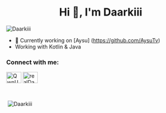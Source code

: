 <h1 align="center">Hi 👋, I'm Daarkiii</h1>

<p align="left"> <img src="https://komarev.com/ghpvc/?username=Daarkiii&label=Profile%20views&color=0e75b6&style=flat" alt="Daarkiii" /> </p>

- 🔭 Currently working on [Aysu] (https://github.com/AysuTv)
- Working with Kotlin & Java

<h3 align="left">Connect with me:</h3>
<p align="left">
<a href="https://discord.gg/3TMxPcVKzV" target="blank"><img align="center" src="https://raw.githubusercontent.com/rahuldkjain/github-profile-readme-generator/master/src/images/icons/Social/discord.svg" alt="QwnU68V" height="30" width="40" /></a>
 <a href="https://twitter.com/realDaarkii" target="blank"><img align="center" src="https://raw.githubusercontent.com/rahuldkjain/github-profile-readme-generator/master/src/images/icons/Social/twitter.svg" alt="realDaarkii" height="30" width="40" /></a>
</p>

<br>

<p>&nbsp;<img align="center" src="https://github-readme-stats.vercel.app/api?username=Daarkiii&show_icons=true&locale=en&theme=github_dark" alt="Daarkiii" /></p>
